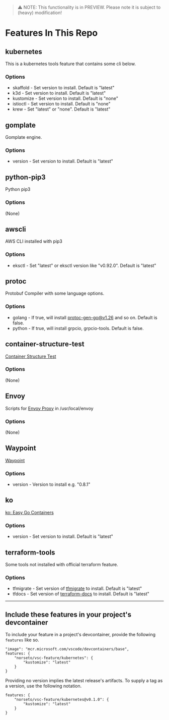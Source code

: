 > ⚠️ NOTE: This functionality is in PREVIEW. Please note it is subject to (heavy) modification!  

# Features In This Repo

## kubernetes
This is a kubernetes tools feature that contains some cli below.
### Options
- skaffold - Set version to install. Default is "latest"
- k3d - Set version to install. Default is "latest"
- kustomize - Set version to install. Default is "none"
- istioctl - Set version to install. Default is "none"
- krew - Set "latest" or "none". Default is "latest"

## gomplate
Gomplate engine.
### Options
- version - Set version to install. Default is "latest"

## python-pip3
Python pip3
### Options
(None)

## awscli
AWS CLI installed with pip3
### Options
- eksctl - Set "latest" or eksctl version like "v0.92.0". Default is "latest"

## protoc
Protobuf Compiler with some language options.
### Options
- golang - If true, will install protoc-gen-go@v1.26 and so on. Default is false.
- python - If true, will install grpcio, grpcio-tools. Default is false.

## container-structure-test
[Container Structure Test](https://github.com/GoogleContainerTools/container-structure-test)
### Options
(None)

## Envoy
Scripts for [Envoy Proxy](https://www.envoyproxy.io/) in /usr/local/envoy
### Options
(None)

## Waypoint
[Waypoint](https://www.waypointproject.io/)
### Options
- version - Version to install e.g. "0.8.1"

## ko
[ko: Easy Go Containers](https://github.com/google/ko)
### Options
- version - Set version to install. Default is "latest"

## terraform-tools
Some tools not installed with official terraform feature.
### Options
- tfmigrate - Set version of [tfmigrate](https://github.com/minamijoyo/tfmigrate) to install. Default is "latest"
- tfdocs - Set version of [terraform-docs](https://github.com/terraform-docs/terraform-docs) to install. Default is "latest"

---
## Include these features in your project's devcontainer 

To include your feature in a project's devcontainer, provide the following `features` like so.

```jsonc
"image": "mcr.microsoft.com/vscode/devcontainers/base",
features: {
    "norseto/vsc-feature/kubernetes": {
        "kustomize": "latest"
    }
}
```

Providing no version implies the latest release's artifacts.  To supply a tag as a version, use the following notation.

```jsonc
features: {
    "norseto/vsc-feature/kubernetes@v0.1.0": {
        "kustomize": "latest"
    }
}
```
